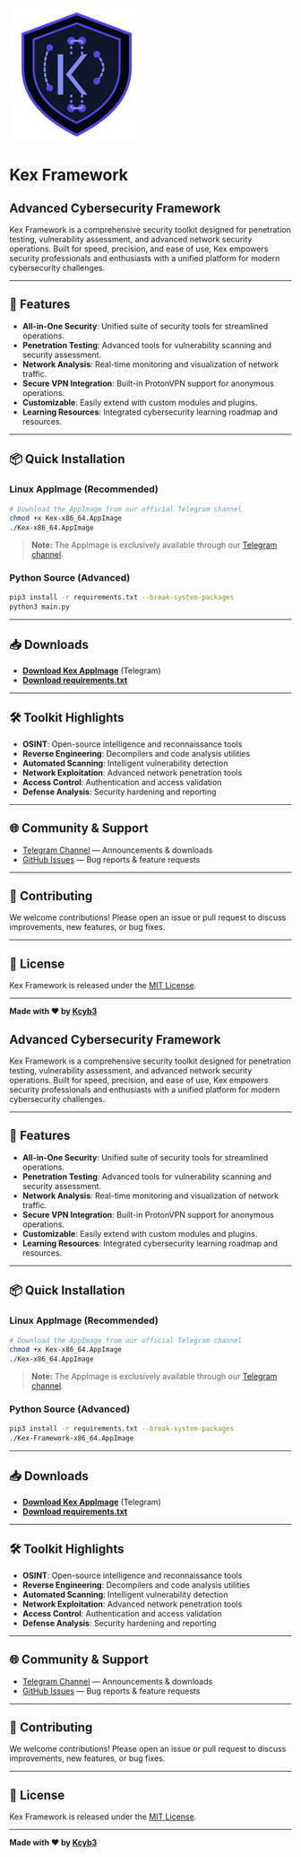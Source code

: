 ![Kex Logo](images/kex-logo.svg)
# Kex Framework


## Advanced Cybersecurity Framework

Kex Framework is a comprehensive security toolkit designed for penetration testing, vulnerability assessment, and advanced network security operations. Built for speed, precision, and ease of use, Kex empowers security professionals and enthusiasts with a unified platform for modern cybersecurity challenges.

---

## 🚀 Features
- **All-in-One Security**: Unified suite of security tools for streamlined operations.
- **Penetration Testing**: Advanced tools for vulnerability scanning and security assessment.
- **Network Analysis**: Real-time monitoring and visualization of network traffic.
- **Secure VPN Integration**: Built-in ProtonVPN support for anonymous operations.
- **Customizable**: Easily extend with custom modules and plugins.
- **Learning Resources**: Integrated cybersecurity learning roadmap and resources.

---

## 📦 Quick Installation

### Linux AppImage (Recommended)
```bash
# Download the AppImage from our official Telegram channel
chmod +x Kex-x86_64.AppImage
./Kex-x86_64.AppImage
```
> **Note:** The AppImage is exclusively available through our [Telegram channel](https://t.me/Kcyb3).

### Python Source (Advanced)
```bash
pip3 install -r requirements.txt --break-system-packages
python3 main.py
```

---

## 📥 Downloads
- **[Download Kex AppImage](https://t.me/Kcyb3/385)** (Telegram)
- **[Download requirements.txt](requirements.txt)**

---

## 🛠️ Toolkit Highlights
- **OSINT**: Open-source intelligence and reconnaissance tools
- **Reverse Engineering**: Decompilers and code analysis utilities
- **Automated Scanning**: Intelligent vulnerability detection
- **Network Exploitation**: Advanced network penetration tools
- **Access Control**: Authentication and access validation
- **Defense Analysis**: Security hardening and reporting

---

## 🌐 Community & Support
- [Telegram Channel](https://t.me/Kcyb3) — Announcements & downloads
- [GitHub Issues](https://github.com/Kcyb3r/kex-web/issues) — Bug reports & feature requests

---

## 🤝 Contributing
We welcome contributions! Please open an issue or pull request to discuss improvements, new features, or bug fixes.

---

## 📄 License
Kex Framework is released under the [MIT License](LICENSE).

---

**Made with ❤️ by [Kcyb3](https://github.com/Kcyb3r)**

## Advanced Cybersecurity Framework

Kex Framework is a comprehensive security toolkit designed for penetration testing, vulnerability assessment, and advanced network security operations. Built for speed, precision, and ease of use, Kex empowers security professionals and enthusiasts with a unified platform for modern cybersecurity challenges.

---

## 🚀 Features
- **All-in-One Security**: Unified suite of security tools for streamlined operations.
- **Penetration Testing**: Advanced tools for vulnerability scanning and security assessment.
- **Network Analysis**: Real-time monitoring and visualization of network traffic.
- **Secure VPN Integration**: Built-in ProtonVPN support for anonymous operations.
- **Customizable**: Easily extend with custom modules and plugins.
- **Learning Resources**: Integrated cybersecurity learning roadmap and resources.

---

## 📦 Quick Installation

### Linux AppImage (Recommended)
```bash
# Download the AppImage from our official Telegram channel
chmod +x Kex-x86_64.AppImage
./Kex-x86_64.AppImage
```
> **Note:** The AppImage is exclusively available through our [Telegram channel](https://t.me/Kcyb3).

### Python Source (Advanced)
```bash
pip3 install -r requirements.txt --break-system-packages
./Kex-Framework-x86_64.AppImage
```

---

## 📥 Downloads
- **[Download Kex AppImage](https://t.me/Kcyb3/385)** (Telegram)
- **[Download requirements.txt](requirements.txt)**

---

## 🛠️ Toolkit Highlights
- **OSINT**: Open-source intelligence and reconnaissance tools
- **Reverse Engineering**: Decompilers and code analysis utilities
- **Automated Scanning**: Intelligent vulnerability detection
- **Network Exploitation**: Advanced network penetration tools
- **Access Control**: Authentication and access validation
- **Defense Analysis**: Security hardening and reporting

---

## 🌐 Community & Support
- [Telegram Channel](https://t.me/Kcyb3) — Announcements & downloads
- [GitHub Issues](https://github.com/Kcyb3r/kex-web/issues) — Bug reports & feature requests

---

## 🤝 Contributing
We welcome contributions! Please open an issue or pull request to discuss improvements, new features, or bug fixes.

---

## 📄 License
Kex Framework is released under the [MIT License](LICENSE).

---

**Made with ❤️ by [Kcyb3](https://github.com/Kcyb3r)**
